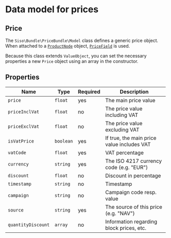 # Data model for prices

## Price

The `Siso\Bundle\PriceBundle\Model` class defines a generic price object.
When attached to a [`ProductNode`](../../catalog/catalog_api/productnode.md) object,
[`PriceField`](../../../api/commerce_api/fields_for_ecommerce_data/pricefield.md) is used.

Because this class extends `ValueObject`,
you can set the necessary properties a new `Price` object using an array in the constructor.

## Properties

| Name               | Type      | Required | Description                |
| ------------------ | --------- | ------- | ------------------------------------------------------------------ |
| `price`            | `float`   |    yes    | The main price value                                               |
| `priceInclVat`     | `float`   |    no     | The price value including VAT                           |
| `priceExclVat`     | `float`   |    no     | The price value excluding VAT                           |
| `isVatPrice`       | `boolean` |    yes    | If true, the main price value includes VAT                     |
| `vatCode`          | `float`   |    yes    | VAT percentage                      |
| `currency`         | `string`  |    yes    | The ISO 4217 currency code (e.g. "EUR")         |
| `discount`         | `float`   |    no     | Discount in percentage                                             |
| `timestamp`        | `string`  |    no     | Timestamp |
| `campaign`         | `string`  |    no     | Campaign code resp. value                                          |
| `source`           | `string`  |    yes    | The source of this price (e.g. "NAV")                              |
| `quantityDiscount` | `array`   |    no     | Information regarding block prices, etc. |
